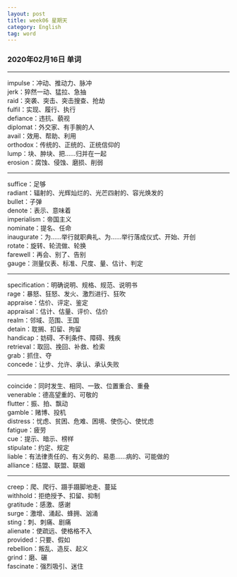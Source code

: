 ```yaml
---
layout: post  
title: week06 星期天  
category: English  
tag: word  
---
```

### 2020年02月16日 单词
- - -
impulse：冲动、推动力、脉冲  
jerk：猝然一动、猛拉、急抽  
raid：突袭、突击、突击搜查、抢劫  
fulfil：实现、履行、执行  
defiance：违抗、藐视  
diplomat：外交家、有手腕的人  
avail：效用、帮助、利用  
orthodox：传统的、正统的、正统信仰的  
lump：块、肿块、把……归并在一起  
erosion：腐蚀、侵蚀、磨损、削弱  
- - -
suffice：足够  
radiant：辐射的、光辉灿烂的、光芒四射的、容光焕发的  
bullet：子弹  
denote：表示、意味着  
imperialism：帝国主义  
nominate：提名、任命  
inaugurate：为……举行就职典礼、为……举行落成仪式、开始、开创  
rotate：旋转、轮流做、轮换  
farewell：再会、别了、告别  
gauge：测量仪表、标准、尺度、量、估计、判定  
- - -
specification：明确说明、规格、规范、说明书  
rage：暴怒、狂怒、发火、激烈进行、狂吹  
appraise：估价、评定、鉴定  
appraisal：估计、估量、评价、估价  
realm：邻域、范围、王国  
detain：耽搁、扣留、拘留  
handicap：妨碍、不利条件、障碍、残疾  
retrieval：取回、挽回、补救、检索  
grab：抓住、夺  
concede：让步、允许、承认、承认失败  
- - -
coincide：同时发生、相同、一致、位置重合、重叠  
venerable：德高望重的、可敬的  
flutter：振、拍、飘动  
gamble：赌博、投机  
distress：忧虑、贫困、危难、困境、使伤心、使忧虑  
fatigue：疲劳  
cue：提示、暗示、榜样  
stipulate：约定、规定  
liable：有法律责任的、有义务的、易患……病的、可能做的  
alliance：结盟、联盟、联姻  
- - -
creep：爬、爬行、蹑手蹑脚地走、蔓延  
withhold：拒绝授予、扣留、抑制  
gratitude：感激、感谢  
surge：激增、涌起、蜂拥、汹涌  
sting：刺、刺痛、剧痛  
alienate：使疏远、使格格不入  
provided：只要、假如  
rebellion：叛乱、造反、起义  
grind：磨、碾  
fascinate：强烈吸引、迷住